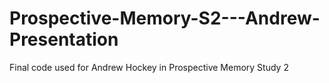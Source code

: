 # Prospective-Memory-S2---Andrew-Presentation

Final code used for Andrew Hockey in Prospective Memory Study 2
